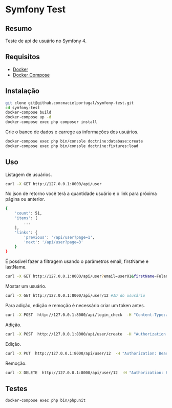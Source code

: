 # Symfony Test

## Resumo

Teste de api  de usuário no Symfony 4.

## Requisitos
* <a href="https://www.docker.com/">Docker</a>
* <a href="https://docs.docker.com/compose/">Docker Compose</a>

## Instalação
```bash
git clone git@github.com:macielportugal/symfony-test.git
cd symfony-test
docker-compose build
docker-compose up -d
docker-compose exec php composer install
```

Crie o banco de dados e carrege as informações dos usuários.
```bash
docker-compose exec php bin/console doctrine:database:create
docker-compose exec php bin/console doctrine:fixtures:load
```

## Uso

Listagem de usuários.

```bash
curl -X GET http://127.0.0.1:8000/api/user
```

No json de retorno você terá a quantidade usuário e o link para próxima página ou anterior.

```bash
{
    'count': 51,
    'items': [
        ...
    ],
    'links': {
        'previous': '/api/user?page=1',
        'next': '/api/user?page=3'
    }
}
```

É possivel fazer a filtragem usando o parâmetros email, firstName e lastName. 

```bash
curl -X GET http://127.0.0.1:8000/api/user?email=user01&firstName=Fulano
```


Mostar um usuário.

```bash
curl -X GET http://127.0.0.1:8000/api/user/12 #ID do ususário
```

Para adição, edição e remoção é necessário criar um token antes.

```bash
curl -X POST  http://127.0.0.1:8000/api/login_check  -H "Content-Type:application/json"  -d '{"username": "user1@user1.com", "password": "123456" }'
```

Adição.

```bash
curl -X POST  http://127.0.0.1:8000/api/user/create  -H "Authorization: Bearer COLOQUE_AQUI_O_TOKEN"  -H "Content-Type:application/json"  -d '{"email": "fulano@fulano.com", "password": "123456", "firstName": "Fulano", "lastName": "Ciclano" }'
```

Edição.

```bash
curl -X PUT  http://127.0.0.1:8000/api/user/12  -H "Authorization: Bearer COLOQUE_AQUI_O_TOKEN"  -H "Content-Type:application/json"  -d '{"email": "fulano@fulano.com", "password": "123456", "firstName": "Fulano", "lastName": "Ciclano" }'
```

Remoção.
```bash
curl -X DELETE  http://127.0.0.1:8000/api/user/12  -H "Authorization: Bearer COLOQUE_AQUI_O_TOKEN"
```

## Testes

```bash
docker-compose exec php bin/phpunit
```

